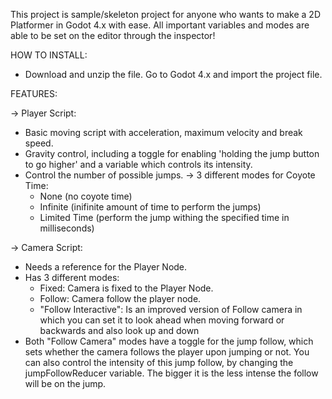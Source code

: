 This project is sample/skeleton project for anyone who wants to make a 2D Platformer in Godot 4.x with ease.
All important variables and modes are able to be set on the editor through the inspector!

HOW TO INSTALL:

  - Download and unzip the file. Go to Godot 4.x and import the project file.

FEATURES:

-> Player Script:
  - Basic moving script with acceleration, maximum velocity and break speed.
  - Gravity control, including a toggle for enabling 'holding the jump button to go higher' and a variable which controls its intensity.
  - Control the number of possible jumps.
  -> 3 different modes for Coyote Time:
    - None (no coyote time)
    - Infinite (inifinite amount of time to perform the jumps)
    - Limited Time (perform the jump withing the specified time in milliseconds)
    
-> Camera Script:
  - Needs a reference for the Player Node.
  - Has 3 different modes:
     - Fixed: Camera is fixed to the Player Node.
     - Follow: Camera follow the player node.
     - "Follow Interactive": Is an improved version of Follow camera in which you can set it to look ahead when moving forward or backwards and also look up and down
  - Both "Follow Camera" modes have a toggle for the jump follow, which sets whether the camera follows the player upon jumping or not. You can also control the intensity of this jump follow, by changing the
       jumpFollowReducer variable. The bigger it is the less intense the follow will be on the jump.
  
